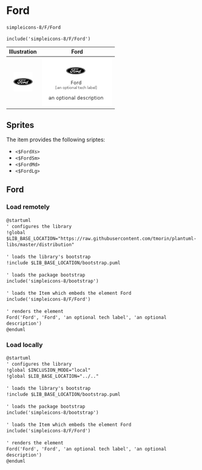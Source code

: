 # Ford


```text
simpleicons-8/F/Ford
```

```text
include('simpleicons-8/F/Ford')
```



| Illustration | Ford |
| :---: | :---: |
| ![illustration for Illustration](../../simpleicons-8/F/Ford.png) | ![illustration for Ford](../../simpleicons-8/F/Ford.Local.png) |



## Sprites
The item provides the following sriptes:

- `<$FordXs>`
- `<$FordSm>`
- `<$FordMd>`
- `<$FordLg>`





## Ford

### Load remotely
```plantuml
@startuml
' configures the library
!global $LIB_BASE_LOCATION="https://raw.githubusercontent.com/tmorin/plantuml-libs/master/distribution"

' loads the library's bootstrap
!include $LIB_BASE_LOCATION/bootstrap.puml

' loads the package bootstrap
include('simpleicons-8/bootstrap')

' loads the Item which embeds the element Ford
include('simpleicons-8/F/Ford')

' renders the element
Ford('Ford', 'Ford', 'an optional tech label', 'an optional description')
@enduml
```

### Load locally
```plantuml
@startuml
' configures the library
!global $INCLUSION_MODE="local"
!global $LIB_BASE_LOCATION="../.."

' loads the library's bootstrap
!include $LIB_BASE_LOCATION/bootstrap.puml

' loads the package bootstrap
include('simpleicons-8/bootstrap')

' loads the Item which embeds the element Ford
include('simpleicons-8/F/Ford')

' renders the element
Ford('Ford', 'Ford', 'an optional tech label', 'an optional description')
@enduml
```

